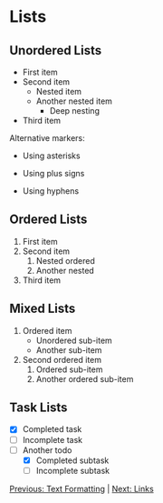 # Lists

## Unordered Lists

- First item
- Second item
  - Nested item
  - Another nested item
    - Deep nesting
- Third item

Alternative markers:

* Using asterisks
+ Using plus signs
- Using hyphens

## Ordered Lists

1. First item
2. Second item
   1. Nested ordered
   2. Another nested
3. Third item

## Mixed Lists

1. Ordered item
   - Unordered sub-item
   - Another sub-item
2. Second ordered item
   1. Ordered sub-item
   2. Another ordered sub-item

## Task Lists

- [x] Completed task
- [ ] Incomplete task
- [ ] Another todo
  - [x] Completed subtask
  - [ ] Incomplete subtask

[Previous: Text Formatting](020--text-formatting.md) | [Next: Links](040--links.md)